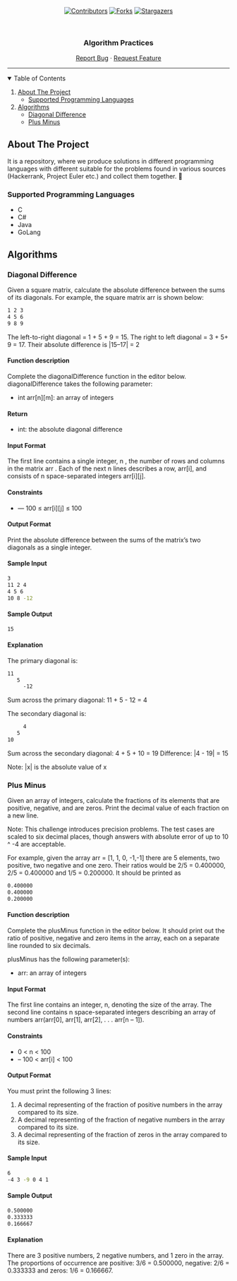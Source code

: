 <div align="center">
  
  [![Contributors][contributors-shield]][contributors-url]
  [![Forks][forks-shield]][forks-url]
  [![Stargazers][stars-shield]][stars-url]

  <br />

  <h3 >Algorithm Practices</h3>
  <p>
    <a href="https://github.com/handeebrar/algorithms-practices/issues">Report Bug</a>
    ·
    <a href="https://github.com/handeebrar/algorithms-practices/issues">Request Feature</a>
  </p>
  <hr>
</div>

<!-- Table of Contents -->
<details open="open">
  <summary>Table of Contents</summary>
  <ol>
    <li>
      <a href="#about-the-project">About The Project</a>
      <ul>
        <li><a href="#supported-programming-languages">Supported Programming Languages</a></li>
      </ul>
    </li>
    <li>
      <a href="#algorithms">Algorithms</a>
      <ul>
        <li><a href="#diagonal-difference">Diagonal Difference</a></li>
        <li><a href="#plus-minus">Plus Minus</a></li>
      </ul>
    </li>
  </ol>
</details>

<!-- About The Project -->
## About The Project

It is a repository, where we produce solutions in different programming languages with different suitable for the problems found in various sources (Hackerrank, Project Euler etc.) and collect them together. :rocket:

<!-- Supported Programming Languages -->
### Supported Programming Languages

* C
* C#
* Java
* GoLang

<!-- Algorithms -->
## Algorithms

<!-- Diagonal Difference -->
### Diagonal Difference

Given a square matrix, calculate the absolute difference between the sums of its diagonals. For example, the square matrix arr is shown below:

```bash
1 2 3
4 5 6
9 8 9 
```

The left-to-right diagonal = 1 + 5 + 9 = 15. The right to left diagonal = 3 + 5+ 9 = 17. Their absolute difference is |15–17| = 2 

#### Function description
Complete the diagonalDifference function in the editor below. diagonalDifference takes the following parameter:

* int arr[n][m]: an array of integers

#### Return

* int: the absolute diagonal difference

#### Input Format

The first line contains a single integer, n , the number of rows and columns in the matrix arr .
Each of the next n lines describes a row, arr[i], and consists of n space-separated integers arr[i][j].

#### Constraints
* — 100 ≤ arr[i][j] ≤ 100

#### Output Format
Print the absolute difference between the sums of the matrix’s two diagonals as a single integer.

#### Sample Input

```bash
3
11 2 4
4 5 6
10 8 -12
```

#### Sample Output

```bash
15
```

#### Explanation
The primary diagonal is:

```bash
11
   5
     -12
```

Sum across the primary diagonal: 11 + 5 - 12 = 4

The secondary diagonal is:

```bash
     4
   5
10
```

Sum across the secondary diagonal: 4 + 5 + 10 = 19
Difference: |4 - 19| = 15

Note: |x| is the absolute value of x

<!-- Plus Minus -->
### Plus Minus

Given an array of integers, calculate the fractions of its elements that are positive, negative, and are zeros. Print the decimal value of each fraction on a new line.

Note: This challenge introduces precision problems. The test cases are scaled to six decimal places, though answers with absolute error of up to 10 ^ -4 are acceptable.

For example, given the array arr = [1, 1, 0, -1,-1] there are 5 elements, two positive, two negative and one zero. Their ratios would be 2/5 = 0.400000, 2/5 = 0.400000 and 1/5 = 0.200000. It should be printed as

```bash
0.400000
0.400000
0.200000
```

#### Function description
Complete the plusMinus function in the editor below. It should print out the ratio of positive, negative and zero items in the array, each on a separate line rounded to six decimals.

plusMinus has the following parameter(s):

* arr: an array of integers

#### Input Format

The first line contains an integer, n, denoting the size of the array.
The second line contains n space-separated integers describing an array of numbers arr(arr[0], arr[1], arr[2], . . . arr[n – 1]).

#### Constraints
* 0 < n < 100
* – 100 < arr[i] < 100

#### Output Format
You must print the following 3 lines:

1. A decimal representing of the fraction of positive numbers in the array compared to its size.
2. A decimal representing of the fraction of negative numbers in the array compared to its size.
3. A decimal representing of the fraction of zeros in the array compared to its size.

#### Sample Input

```bash
6
-4 3 -9 0 4 1
```

#### Sample Output

```bash
0.500000
0.333333
0.166667
```

#### Explanation
There are 3 positive numbers, 2 negative numbers, and 1 zero in the array.
The proportions of occurrence are positive: 3/6 = 0.500000, negative: 2/6 = 0.333333 and zeros: 1/6 = 0.166667.


<!-- MARKDOWN LINKS & IMAGES -->
[contributors-shield]: https://img.shields.io/github/contributors/handeebrar/algorithms-practices.svg?style=for-the-badge
[contributors-url]: https://github.com/handeebrar/algorithms-practices/graphs/contributors
[forks-shield]: https://img.shields.io/github/forks/handeebrar/algorithms-practices.svg?style=for-the-badge
[forks-url]: https://github.com/handeebrar/algorithms-practices/network/members
[stars-shield]: https://img.shields.io/github/stars/handeebrar/algorithms-practices.svg?style=for-the-badge
[stars-url]: https://github.com/handeebrar/algorithms-practices/stargazers
